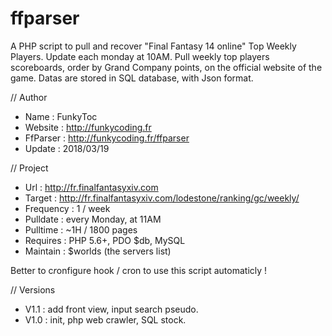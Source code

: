 # ffparser

A PHP script to pull and recover "Final Fantasy 14 online" Top Weekly Players. Update each monday at 10AM.
Pull weekly top players scoreboards, order by Grand Company points, on the official website of the game.
Datas are stored in SQL database, with Json format.

// Author
* Name : FunkyToc 
* Website : http://funkycoding.fr 
* FfParser : http://funkycoding.fr/ffparser 
* Update : 2018/03/19 

// Project
* Url : http://fr.finalfantasyxiv.com 
* Target : http://fr.finalfantasyxiv.com/lodestone/ranking/gc/weekly/ 
* Frequency : 1 / week 
* Pulldate : every Monday, at 11AM 
* Pulltime : ~1H / 1800 pages 
* Requires : PHP 5.6+, PDO $db, MySQL 
* Maintain : $worlds (the servers list)

Better to c*r*onfigure hook / cron to use this script automaticly !

// Versions

* V1.1 : add front view, input search pseudo.
* V1.0 : init, php web crawler, SQL stock.
